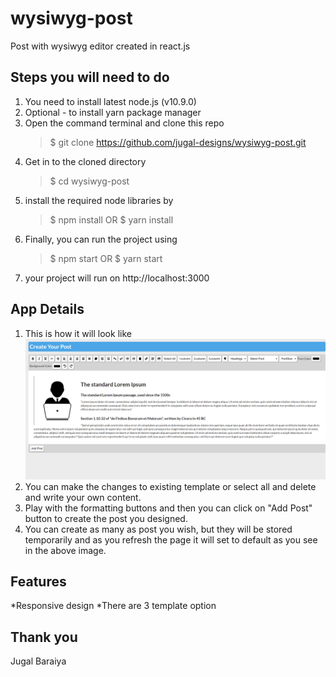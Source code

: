 # wysiwyg-post
Post with wysiwyg editor created in react.js

## Steps you will need to do
1. You need to install latest node.js (v10.9.0)
2. Optional - to install yarn package manager 
3. Open the command terminal and clone this repo
    > $ git clone https://github.com/jugal-designs/wysiwyg-post.git
4. Get in to the cloned directory 
    > $ cd wysiwyg-post
5.  install the required node libraries by 
    > $ npm install 
    > OR
    > $ yarn install    
6. Finally, you can run the project using
    > $ npm start
    > OR
    > $ yarn start
7. your project will run on http://localhost:3000

## App Details
1. This is how it will look like
![Alt text](./images/ReactApp.png?raw=true "Title")
2. You can make the changes to existing template or select all and delete and write your own content.
3. Play with the formatting buttons and then you can click on "Add Post" button to create the post you designed.
4. You can create as many as post you wish, but they will be stored temporarily and as you refresh the page it will set to default as you see in the above image.

## Features
*Responsive design
*There are 3 template option

Thank you 
--
Jugal Baraiya